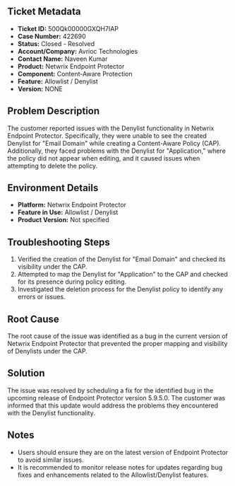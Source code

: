 ## Ticket Metadata
- **Ticket ID:** 500Qk00000GXQH7IAP
- **Case Number:** 422690
- **Status:** Closed - Resolved
- **Account/Company:** Avrioc Technologies
- **Contact Name:** Naveen Kumar
- **Product:** Netwrix Endpoint Protector
- **Component:** Content-Aware Protection
- **Feature:** Allowlist / Denylist
- **Version:** NONE

## Problem Description
The customer reported issues with the Denylist functionality in Netwrix Endpoint Protector. Specifically, they were unable to see the created Denylist for "Email Domain" while creating a Content-Aware Policy (CAP). Additionally, they faced problems with the Denylist for "Application," where the policy did not appear when editing, and it caused issues when attempting to delete the policy.

## Environment Details
- **Platform:** Netwrix Endpoint Protector
- **Feature in Use:** Allowlist / Denylist
- **Product Version:** Not specified

## Troubleshooting Steps
1. Verified the creation of the Denylist for "Email Domain" and checked its visibility under the CAP.
2. Attempted to map the Denylist for "Application" to the CAP and checked for its presence during policy editing.
3. Investigated the deletion process for the Denylist policy to identify any errors or issues.

## Root Cause
The root cause of the issue was identified as a bug in the current version of Netwrix Endpoint Protector that prevented the proper mapping and visibility of Denylists under the CAP.

## Solution
The issue was resolved by scheduling a fix for the identified bug in the upcoming release of Endpoint Protector version 5.9.5.0. The customer was informed that this update would address the problems they encountered with the Denylist functionality.

## Notes
- Users should ensure they are on the latest version of Endpoint Protector to avoid similar issues.
- It is recommended to monitor release notes for updates regarding bug fixes and enhancements related to the Allowlist/Denylist features.